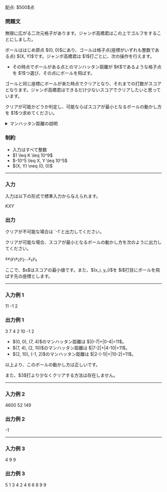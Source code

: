 
<div>

<span>

<span>

<p>
配点: $500$点
</p>

<div>

<section>

### **問題文**

<p>
無限に広がる二次元格子があります。ジャンボ高橋君はこの上でゴルフをすることにしました。
</p>

<p>
ボールははじめ原点 $(0, 0)$にあり、ゴールは格子点(座標がいずれも整数である点) $(X, Y)$です。ジャンボ高橋君は $1$打ごとに、次の操作を行えます。
</p>

<ul>

<li>
その時点でボールがある点とのマンハッタン距離が $K$であるような格子点を $1$つ選び、その点にボールを飛ばす。
</li>

</ul>

<p>
ゴールと同じ座標にボールが来た時点でクリアとなり、それまでの打数がスコアとなります。ジャンボ高橋君はできるだけ少ないスコアでクリアしたいと思っています。
</p>

<p>
クリアが可能かどうか判定し、可能ならばスコアが最小となるボールの動かし方を $1$つ求めてください。
</p>

<p>

</p>

<details>

<summary>
マンハッタン距離の説明
</summary>

<div>

<p>

</p>

<p>
$2$つの座標 $(x_1, y_1), (x_2, y_2)$に対するマンハッタン距離は、$|x_1-x_2|+|y_1-y_2|$と定義されます。
</p>

<p>

</p>

</div>

</details>

<p>

</p>

</section>

</div>

<div>

<section>

### **制約**

<ul>

<li>
入力はすべて整数
</li>

<li>
$1 \leq K \leq 10^9$
</li>

<li>
$-10^5 \leq X, Y \leq 10^5$
</li>

<li>
$(X, Y) \neq (0, 0)$
</li>

</ul>

</section>

</div>

---

<div>

<div>

<section>

### **入力**

<p>
入力は以下の形式で標準入力から与えられます。
</p>

<div>

$K$$X$$Y$
</div>

</section>

</div>

<div>

<section>

### **出力**

<p>
クリアが不可能な場合は `-1`と出力してください。
</p>

<p>
クリアが可能な場合、スコアが最小となるボールの動かし方を次のように出力してください。
</p>

<div>

$s$$x_1$$y_1$$x_2$$y_2$$.$$.$$.$$x_s$$y_s$
</div>

<p>
ここで、$s$はスコアの最小値です。また、$(x_i, y_i)$を $i$打目にボールを飛ばす先の座標とします。
</p>

</section>

</div>

</div>

---

<div>

<section>

### **入力例 1**

<div>

11
-1 2

</div>

</section>

</div>

<div>

<section>

### **出力例 1**

<div>

3
7 4
2 10
-1 2

</div>

<ul>

<li>
$(0, 0), (7, 4)$のマンハッタン距離は $|0-7|+|0-4|=11$。
</li>

<li>
$(7, 4), (2, 10)$のマンハッタン距離は $|7-2|+|4-10|=11$。
</li>

<li>
$(2, 10), (-1, 2)$のマンハッタン距離は $|2-(-1)|+|10-2|=11$。
</li>

</ul>

<p>
以上より、このボールの動かし方は正しいです。
</p>

<p>
また、$3$打より少なくクリアする方法は存在しません。
</p>

</section>

</div>

---

<div>

<section>

### **入力例 2**

<div>

4600
52 149

</div>

</section>

</div>

<div>

<section>

### **出力例 2**

<div>

-1

</div>

</section>

</div>

---

<div>

<section>

### **入力例 3**

<div>

4
9 9

</div>

</section>

</div>

<div>

<section>

### **出力例 3**

<div>

5
1 3
4 2
4 6
6 8
9 9

</div>

</section>

</div>

</span>

</span>

</div>
